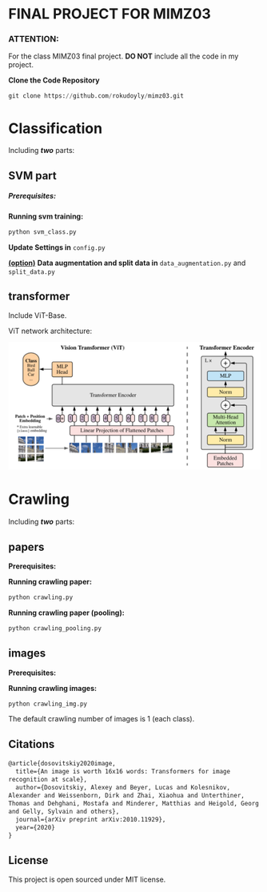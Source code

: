 # FINAL PROJECT FOR MIMZ03
### ATTENTION:
For the class MIMZ03 final project.  **DO NOT** include all the code in my project. 

**Clone the Code Repository**

```python
git clone https://github.com/rokudoyly/mimz03.git
```

# Classification

Including ***two*** parts: 

## SVM part

##### Prerequisites:

**Running svm training:**

```python
python svm_class.py
```

**Update Settings in** `config.py`

<u>**(option)**</u> **Data augmentation and split data in** `data_augmentation.py` and  `split_data.py` 

## transformer

Include ViT-Base.

ViT network architecture:

![vit](./readme/vit.png)

# Crawling

Including ***two*** parts: 

## papers

**Prerequisites:**

**Running crawling paper:**

```python
python crawling.py
```

**Running crawling paper (pooling):**

```python
python crawling_pooling.py
```

## images

**Prerequisites:**

**Running crawling images:**

```python
python crawling_img.py
```

The default crawling number of images is 1 (each class).

## Citations

```
@article{dosovitskiy2020image,
  title={An image is worth 16x16 words: Transformers for image recognition at scale},
  author={Dosovitskiy, Alexey and Beyer, Lucas and Kolesnikov, Alexander and Weissenborn, Dirk and Zhai, Xiaohua and Unterthiner, Thomas and Dehghani, Mostafa and Minderer, Matthias and Heigold, Georg and Gelly, Sylvain and others},
  journal={arXiv preprint arXiv:2010.11929},
  year={2020}
}
```

## License

This project is open sourced under MIT license.

